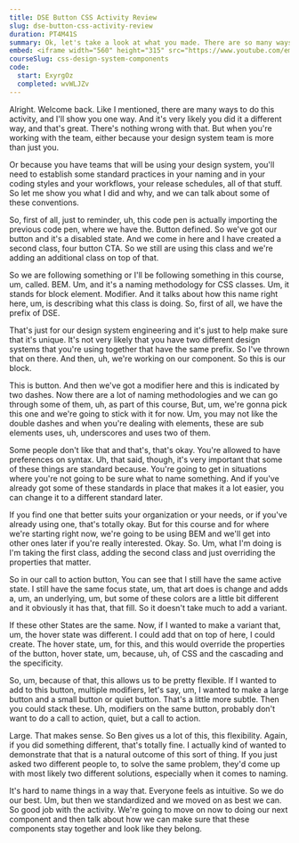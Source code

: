 ```yaml
---
title: DSE Button CSS Activity Review
slug: dse-button-css-activity-review
duration: PT4M41S
summary: Ok, let's take a look at what you made. There are so many ways to accomplish this task, and I wanted to try to highlight that. There isn't a perfect way, at least I haven't found it, but avoid letting "the perfect" become the enemy of "the good".
embed: <iframe width="560" height="315" src="https://www.youtube.com/embed/xLrBmEvEr_E" frameborder="0" allow="accelerometer; autoplay; clipboard-write; encrypted-media; gyroscope; picture-in-picture" allowfullscreen></iframe>
courseSlug: css-design-system-components
code:
  start: ExyrgOz
  completed: wvWLJZv
---
```


Alright. Welcome back. Like I mentioned, there are many ways to do this activity, and I'll show you one way. And it's very likely you did it a different way, and that's great. There's nothing wrong with that. But when you're working with the team, either because your design system team is more than just you.

Or because you have teams that will be using your design system, you'll need to establish some standard practices in your naming and in your coding styles and your workflows, your release schedules, all of that stuff. So let me show you what I did and why, and we can talk about some of these conventions.

So, first of all, just to reminder, uh, this code pen is actually importing the previous code pen, where we have the. Button defined. So we've got our button and it's a disabled state. And we come in here and I have created a second class, four button CTA. So we still are using this class and we're adding an additional class on top of that.

So we are following something or I'll be following something in this course, um, called. BEM. Um, and it's a naming methodology for CSS classes. Um, it stands for block element. Modifier. And it talks about how this name right here, um, is describing what this class is doing. So, first of all, we have the prefix of DSE.

That's just for our design system engineering and it's just to help make sure that it's unique. It's not very likely that you have two different design systems that you're using together that have the same prefix. So I've thrown that on there. And then, uh, we're working on our component. So this is our block.

This is button. And then we've got a modifier here and this is indicated by two dashes. Now there are a lot of naming methodologies and we can go through some of them, uh, as part of this course, But, um, we're gonna pick this one and we're going to stick with it for now. Um, you may not like the double dashes and when you're dealing with elements, these are sub elements uses, uh, underscores and uses two of them.

Some people don't like that and that's, that's okay. You're allowed to have preferences on syntax. Uh, that said, though, it's very important that some of these things are standard because. You're going to get in situations where you're not going to be sure what to name something. And if you've already got some of these standards in place that makes it a lot easier, you can change it to a different standard later.

If you find one that better suits your organization or your needs, or if you've already using one, that's totally okay. But for this course and for where we're starting right now, we're going to be using BEM and we'll get into other ones later if you're really interested. Okay. So. Um, what I'm doing is I'm taking the first class, adding the second class and just overriding the properties that matter.

So in our call to action button, You can see that I still have the same active state. I still have the same focus state, um, that art does is change and adds a, um, an underlying, um, but some of these colors are a little bit different and it obviously it has that, that fill. So it doesn't take much to add a variant.

If these other States are the same. Now, if I wanted to make a variant that, um, the hover state was different. I could add that on top of here, I could create. The hover state, um, for this, and this would override the properties of the button, hover state, um, because, uh, of CSS and the cascading and the specificity.

So, um, because of that, this allows us to be pretty flexible. If I wanted to add to this button, multiple modifiers, let's say, um, I wanted to make a large button and a small button or quiet button. That's a little more subtle. Then you could stack these. Uh, modifiers on the same button, probably don't want to do a call to action, quiet, but a call to action.

Large. That makes sense. So Ben gives us a lot of this, this flexibility. Again, if you did something different, that's totally fine. I actually kind of wanted to demonstrate that that is a natural outcome of this sort of thing. If you just asked two different people to, to solve the same problem, they'd come up with most likely two different solutions, especially when it comes to naming.

It's hard to name things in a way that. Everyone feels as intuitive. So we do our best. Um, but then we standardized and we moved on as best we can. So good job with the activity. We're going to move on now to doing our next component and then talk about how we can make sure that these components stay together and look like they belong.

